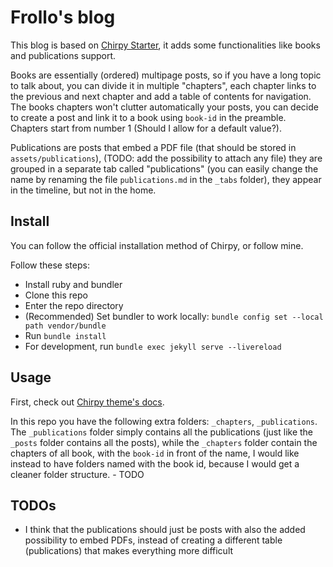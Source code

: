 # Frollo's blog

This blog is based on [Chirpy Starter](https://github.com/cotes2020/chirpy-starter), it adds some functionalities like books and publications support.

Books are essentially (ordered) multipage posts, so if you have a long topic to talk about, you can divide it in multiple "chapters", each chapter links to the previous and next chapter and add a table of contents for navigation. The books chapters won't clutter automatically your posts, you can decide to create a post and link it to a book using `book-id` in the preamble. Chapters start from number 1 (Should I allow for a default value?).

Publications are posts that embed a PDF file (that should be stored in `assets/publications`), (TODO: add the possibility to attach any file)
they are grouped in a separate tab called "publications" (you can easily change the name by renaming the file `publications.md` in the `_tabs` folder), they appear in the timeline, but not in the home.

## Install

You can follow the official installation method of Chirpy, or follow mine.

Follow these steps:

- Install ruby and bundler
- Clone this repo
- Enter the repo directory
- (Recommended) Set bundler to work locally: `bundle config set --local path vendor/bundle`
- Run `bundle install`
- For development, run `bundle exec jekyll serve --livereload`

## Usage

First, check out [Chirpy theme's docs](https://github.com/cotes2020/jekyll-theme-chirpy/wiki).

In this repo you have the following extra folders: `_chapters`, `_publications`. The `_publications` folder simply contains all the publications (just like the `_posts` folder contains all the posts), while the `_chapters` folder contain the chapters of all book, with the `book-id` in front of the name, I would like instead to have folders named with the book id, because I would get a cleaner folder structure. - TODO

## TODOs

- I think that the publications should just be posts with also the added possibility to embed PDFs, instead of creating a different table (publications) that makes everything more difficult
